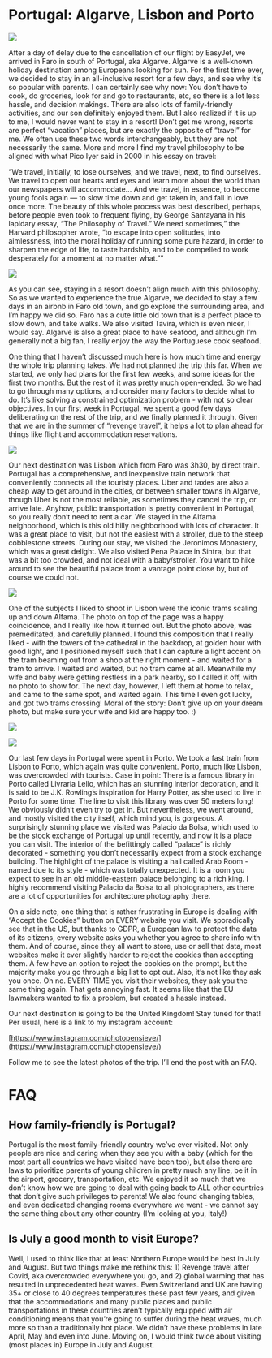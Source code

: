 # Portugal: Algarve, Lisbon and Porto

![](https://lh5.googleusercontent.com/TDXFO93FB9YOyErnBHJEvr8Vkm_jTnO8iz2BwpxWq1SJ8sSY0wAE3fFc04DJBvzxGrU)

After a day of delay due to the cancellation of our flight by EasyJet, we arrived in Faro in south of Portugal, aka Algarve. Algarve is a well-known holiday destination among Europeans looking for sun. For the first time ever, we decided to stay in an all-inclusive resort for a few days, and see why it’s so popular with parents. I can certainly see why now: You don’t have to cook, do groceries, look for and go to restaurants, etc, so there is a lot less hassle, and decision makings. There are also lots of family-friendly activities, and our son definitely enjoyed them. But I also realized if it is up to me, I would never want to stay in a resort! Don’t get me wrong, resorts are perfect “vacation” places, but are exactly the opposite of “travel” for me. We often use these two words interchangeably, but they are not necessarily the same. More and more I find my travel philosophy to be aligned with what Pico Iyer said in 2000 in his essay on travel:

“We travel, initially, to lose ourselves; and we travel, next, to find ourselves. We travel to open our hearts and eyes and learn more about the world than our newspapers will accommodate... And we travel, in essence, to become young fools again — to slow time down and get taken in, and fall in love once more. The beauty of this whole process was best described, perhaps, before people even took to frequent flying, by George Santayana in his lapidary essay, “The Philosophy of Travel.” We need sometimes,” the Harvard philosopher wrote, “to escape into open solitudes, into aimlessness, into the moral holiday of running some pure hazard, in order to sharpen the edge of life, to taste hardship, and to be compelled to work desperately for a moment at no matter what.””

![](https://lh5.googleusercontent.com/H2mObKRuOp-7kAjE0LjLx4z5iDYghhh5wylhkmSy7iBDkI0xQ8M3FShmumNJrVu4Qzg)

As you can see, staying in a resort doesn’t align much with this philosophy. So as we wanted to experience the true Algarve, we decided to stay a few days in an airbnb in Faro old town, and go explore the surrounding area, and I’m happy we did so. Faro has a cute little old town that is a perfect place to slow down, and take walks. We also visited Tavira, which is even nicer, I would say. Algarve is also a great place to have seafood, and although I’m generally not a big fan, I really enjoy the way the Portuguese cook seafood.

One thing that I haven’t discussed much here is how much time and energy the whole trip planning takes. We had not planned the trip this far. When we started, we only had plans for the first few weeks, and some ideas for the first two months. But the rest of it was pretty much open-ended. So we had to go through many options, and consider many factors to decide what to do. It’s like solving a constrained optimization problem - with not so clear objectives. In our first week in Portugal, we spent a good few days deliberating on the rest of the trip, and we finally planned it through. Given that we are in the summer of “revenge travel”, it helps a lot to plan ahead for things like flight and accommodation reservations.

![](https://lh4.googleusercontent.com/wz69PiRdMj0wQWWS_eBaxFf_SxZJAFez8QNWnZbxFjsJ0MSuJeQg9nOVONF3ujEg2rQ)

Our next destination was Lisbon which from Faro was 3h30, by direct train. Portugal has a comprehensive, and inexpensive train network that conveniently connects all the touristy places. Uber and taxies are also a cheap way to get around in the cities, or between smaller towns in Algarve, though Uber is not the most reliable, as sometimes they cancel the trip, or arrive late. Anyhow, public transportation is pretty convenient in Portugal, so you really don’t need to rent a car. We stayed in the Alfama neighborhood, which is this old hilly neighborhood with lots of character. It was a great place to visit, but not the easiest with a stroller, due to the steep cobblestone streets. During our stay, we visited the Jeronimos Monastery, which was a great delight. We also visited Pena Palace in Sintra, but that was a bit too crowded, and not ideal with a baby/stroller. You want to hike around to see the beautiful palace from a vantage point close by, but of course we could not.

![](https://lh3.googleusercontent.com/R8pqxKGk2j5mxybj6AJssJgmXc0dWQYKQudU-MdjVnTBnCu48GdqHssysT_7LTbCEtM)

One of the subjects I liked to shoot in Lisbon were the iconic trams scaling up and down Alfama. The photo on top of the page was a happy coincidence, and I really like how it turned out. But the photo above, was premeditated, and carefully planned. I found this composition that I really liked - with the towers of the cathedral in the backdrop, at golden hour with good light, and I positioned myself such that I can capture a light accent on the tram beaming out from a shop at the right moment - and waited for a tram to arrive. I waited and waited, but no tram came at all. Meanwhile my wife and baby were getting restless in a park nearby, so I called it off, with no photo to show for. The next day, however, I left them at home to relax, and came to the same spot, and waited again. This time I even got lucky, and got two trams crossing! Moral of the story: Don’t give up on your dream photo, but make sure your wife and kid are happy too. :)

![](https://lh4.googleusercontent.com/yRk_4mn_OPRlZCkfh10jZFWM6gcFh355c_2RXokl-BEsv6h4CMv4DHVM5iIjF8O94cE)

![](https://lh5.googleusercontent.com/ds6_XNntvMG0Fee4Fd_bJ7u-iJ7-CHiC33XNUbpl4vG38rr1DwkYO7Y0crBZOtTaH9I)

Our last few days in Portugal were spent in Porto. We took a fast train from Lisbon to Porto, which again was quite convenient. Porto, much like Lisbon, was overcrowded with tourists. Case in point: There is a famous library in Porto called Livraria Lello, which has an stunning interior decoration, and it is said to be J.K. Rowling’s inspiration for Harry Potter, as she used to live in Porto for some time. The line to visit this library was over 50 meters long! We obviously didn’t even try to get in. But nevertheless, we went around, and mostly visited the city itself, which mind you, is gorgeous. A surprisingly stunning place we visited was Palacio da Bolsa, which used to be the stock exchange of Portugal up until recently, and now it is a place you can visit. The interior of the befittingly called “palace” is richly decorated - something you don’t necessarily expect from a stock exchange building. The highlight of the palace is visiting a hall called Arab Room - named due to its style - which was totally unexpected. It is a room you expect to see in an old middle-eastern palace belonging to a rich king. I highly recommend visiting Palacio da Bolsa to all photographers, as there are a lot of opportunities for architecture photography there.

On a side note, one thing that is rather frustrating in Europe is dealing with “Accept the Cookies” button on EVERY website you visit. We sporadically see that in the US, but thanks to GDPR, a European law to protect the data of its citizens, every website asks you whether you agree to share info with them. And of course, since they all want to store, use or sell that data, most websites make it ever slightly harder to reject the cookies than accepting them. A few have an option to reject the cookies on the prompt, but the majority make you go through a big list to opt out. Also, it’s not like they ask you once. Oh no. EVERY TIME you visit their websites, they ask you the same thing again. That gets annoying fast. It seems like that the EU lawmakers wanted to fix a problem, but created a hassle instead.

Our next destination is going to be the United Kingdom! Stay tuned for that! Per usual, here is a link to my instagram account:

[https://www.instagram.com/photopensieve/](https://www.instagram.com/photopensieve/)

Follow me to see the latest photos of the trip. I’ll end the post with an FAQ.

# FAQ

## How family-friendly is Portugal?

Portugal is the most family-friendly country we’ve ever visited. Not only people are nice and caring when they see you with a baby (which for the most part all countries we have visited have been too), but also there are laws to prioritize parents of young children in pretty much any line, be it in the airport, grocery, transportation, etc. We enjoyed it so much that we don’t know how we are going to deal with going back to ALL other countries that don’t give such privileges to parents! We also found changing tables, and even dedicated changing rooms everywhere we went - we cannot say the same thing about any other country (I’m looking at you, Italy!)

## Is July a good month to visit Europe?

Well, I used to think like that at least Northern Europe would be best in July and August. But two things make me rethink this: 1) Revenge travel after Covid, aka overcrowded everywhere you go, and 2) global warming that has resulted in unprecedented heat waves. Even Switzerland and UK are having 35+ or close to 40 degrees temperatures these past few years, and given that the accommodations and many public places and public transportations in these countries aren’t typically equipped with air conditioning means that you’re going to suffer during the heat waves, much more so than a traditionally hot place. We didn’t have these problems in late April, May and even into June. Moving on, I would think twice about visiting (most places in) Europe in July and August.